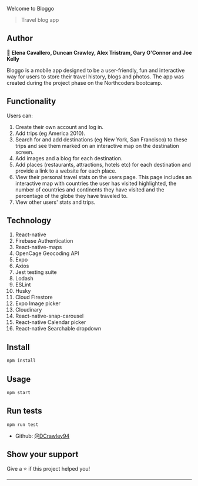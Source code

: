 Welcome to Bloggo

> Travel blog app

## Author

👤 **Elena Cavallero, Duncan Crawley, Alex Tristram, Gary O'Connor and Joe Kelly**

Bloggo is a mobile app designed to be a user-friendly, fun and interactive way for users to store their travel history, blogs and photos. The app was created during the project phase on the Northcoders bootcamp.

## Functionality

Users can:

1. Create their own account and log in.
2. Add trips (eg America 2010).
3. Search for and add destinations (eg New York, San Francisco) to these trips and see them marked on an interactive map on the destination screen.
4. Add images and a blog for each destination.
5. Add places (restaurants, attractions, hotels etc) for each destination and provide a link to a website for each place.
6. View their personal travel stats on the users page. This page includes an interactive map with countries the user has visited highlighted, the number of countries and continents they have visited and the percentage of the globe they have traveled to.
7. View other users' stats and trips.

## Technology

1. React-native
2. Firebase Authentication
3. React-native-maps
4. OpenCage Geocoding API
5. Expo
6. Axios
7. Jest testing suite
8. Lodash
9. ESLint
10. Husky
11. Cloud Firestore
12. Expo Image picker
13. Cloudinary
14. React-native-snap-carousel
15. React-native Calendar picker
16. React-native Searchable dropdown

## Install

```sh
npm install
```

## Usage

```sh
npm start
```

## Run tests

```sh
npm run test
```

- Github: [@DCrawley94](https://github.com/DCrawley94)

## Show your support

Give a ⭐️ if this project helped you!

---
